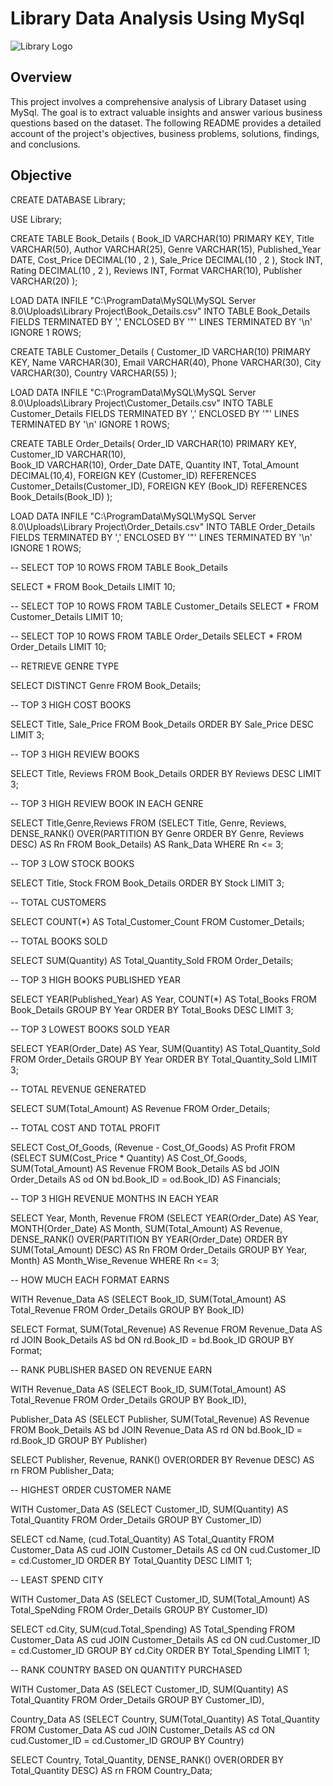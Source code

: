 # Library Data Analysis Using MySql

![Library Logo](https://github.com/Santosh96736/Library_Sql_Project/blob/main/Library_logo.jpg)

## Overview

This project involves a comprehensive analysis of Library Dataset using MySql. The goal is to extract valuable insights and answer various
business questions based on the dataset. The following README provides a detailed account of the project's objectives, business problems,
solutions, findings, and conclusions.

## Objective



CREATE DATABASE Library;

USE Library;

CREATE TABLE Book_Details (
    Book_ID VARCHAR(10) PRIMARY KEY,
    Title VARCHAR(50),
    Author VARCHAR(25),
    Genre VARCHAR(15),
    Published_Year DATE,
    Cost_Price DECIMAL(10 , 2 ),
    Sale_Price DECIMAL(10 , 2 ),
    Stock INT,
    Rating DECIMAL(10 , 2 ),
    Reviews INT,
    Format VARCHAR(10),
    Publisher VARCHAR(20)
);


LOAD DATA INFILE "C:\\ProgramData\\MySQL\\MySQL Server 8.0\\Uploads\\Library Project\\Book_Details.csv"
INTO TABLE Book_Details
FIELDS TERMINATED BY ','
ENCLOSED BY '"'
LINES TERMINATED BY '\n'
IGNORE 1 ROWS;


CREATE TABLE Customer_Details (
    Customer_ID VARCHAR(10) PRIMARY KEY,
    Name VARCHAR(30),
    Email VARCHAR(40),
    Phone VARCHAR(30),
    City VARCHAR(30),
    Country VARCHAR(55)
);


LOAD DATA INFILE "C:\\ProgramData\\MySQL\\MySQL Server 8.0\\Uploads\\Library Project\\Customer_Details.csv"
INTO TABLE Customer_Details
FIELDS TERMINATED BY ','
ENCLOSED BY '"'
LINES TERMINATED BY '\n'
IGNORE 1 ROWS;

CREATE TABLE Order_Details(
Order_ID VARCHAR(10) PRIMARY KEY,
Customer_ID VARCHAR(10),	
Book_ID	VARCHAR(10),
Order_Date DATE,
Quantity INT,
Total_Amount DECIMAL(10,4),
FOREIGN KEY (Customer_ID) REFERENCES Customer_Details(Customer_ID),
FOREIGN KEY (Book_ID) REFERENCES Book_Details(Book_ID)
);


LOAD DATA INFILE "C:\\ProgramData\\MySQL\\MySQL Server 8.0\\Uploads\\Library Project\\Order_Details.csv"
INTO TABLE Order_Details
FIELDS TERMINATED BY ','
ENCLOSED BY '"'
LINES TERMINATED BY '\n'
IGNORE 1 ROWS;



-- SELECT TOP 10 ROWS FROM TABLE Book_Details 

SELECT 
    *
FROM
    Book_Details
LIMIT 10; 

-- SELECT TOP 10 ROWS FROM TABLE Customer_Details
SELECT 
    *
FROM
    Customer_Details
LIMIT 10;

-- SELECT TOP 10 ROWS FROM TABLE Order_Details 
SELECT 
    *
FROM
    Order_Details
LIMIT 10;

-- RETRIEVE GENRE TYPE

SELECT DISTINCT
    Genre
FROM
    Book_Details; 

-- TOP 3 HIGH COST BOOKS

SELECT 
    Title, Sale_Price
FROM
    Book_Details
ORDER BY Sale_Price DESC
LIMIT 3; 

-- TOP 3 HIGH REVIEW BOOKS

SELECT 
    Title, Reviews
FROM
    Book_Details
ORDER BY Reviews DESC
LIMIT 3; 

-- TOP 3 HIGH REVIEW BOOK IN EACH GENRE

SELECT Title,Genre,Reviews
FROM (SELECT Title, Genre, Reviews,
	 DENSE_RANK() OVER(PARTITION BY Genre ORDER BY Genre, Reviews DESC) AS Rn
FROM Book_Details) AS Rank_Data
WHERE Rn <= 3;

-- TOP 3 LOW STOCK BOOKS

SELECT 
    Title, Stock
FROM
    Book_Details
ORDER BY Stock
LIMIT 3; 

-- TOTAL CUSTOMERS

SELECT 
    COUNT(*) AS Total_Customer_Count
FROM
    Customer_Details; 
    
-- TOTAL BOOKS SOLD

SELECT 
    SUM(Quantity) AS Total_Quantity_Sold
FROM
    Order_Details;
    
-- TOP 3 HIGH BOOKS PUBLISHED YEAR

SELECT 
    YEAR(Published_Year) AS Year, COUNT(*) AS Total_Books
FROM
    Book_Details
GROUP BY Year
ORDER BY Total_Books DESC
LIMIT 3;

-- TOP 3 LOWEST BOOKS SOLD YEAR

SELECT 
    YEAR(Order_Date) AS Year,
    SUM(Quantity) AS Total_Quantity_Sold
FROM
    Order_Details
GROUP BY Year
ORDER BY Total_Quantity_Sold
LIMIT 3; 

-- TOTAL REVENUE GENERATED 

SELECT 
    SUM(Total_Amount) AS Revenue
FROM
    Order_Details; 

-- TOTAL COST AND TOTAL PROFIT

SELECT 
    Cost_Of_Goods, (Revenue - Cost_Of_Goods) AS Profit
FROM
    (SELECT 
        SUM(Cost_Price * Quantity) AS Cost_Of_Goods,
            SUM(Total_Amount) AS Revenue
    FROM
        Book_Details AS bd
    JOIN Order_Details AS od ON bd.Book_ID = od.Book_ID) AS Financials;

-- TOP 3 HIGH REVENUE MONTHS IN EACH YEAR

SELECT Year, Month, Revenue
FROM (SELECT YEAR(Order_Date) AS Year, MONTH(Order_Date) AS Month, SUM(Total_Amount) AS Revenue,
     DENSE_RANK() OVER(PARTITION BY YEAR(Order_Date) ORDER BY SUM(Total_Amount) DESC) AS Rn
FROM Order_Details
GROUP BY Year, Month) AS Month_Wise_Revenue
WHERE Rn <= 3;

-- HOW MUCH EACH FORMAT EARNS

WITH Revenue_Data AS (SELECT 
    Book_ID, SUM(Total_Amount) AS Total_Revenue
FROM
    Order_Details
GROUP BY Book_ID) 

SELECT 
    Format, SUM(Total_Revenue) AS Revenue
FROM
    Revenue_Data AS rd
        JOIN
    Book_Details AS bd ON rd.Book_ID = bd.Book_ID
GROUP BY Format;
 
-- RANK PUBLISHER BASED ON REVENUE EARN

 WITH Revenue_Data AS (SELECT 
    Book_ID, SUM(Total_Amount) AS Total_Revenue
FROM
    Order_Details
GROUP BY Book_ID),

Publisher_Data AS (SELECT 
    Publisher, SUM(Total_Revenue) AS Revenue
FROM
    Book_Details AS bd
        JOIN
    Revenue_Data AS rd ON bd.Book_ID = rd.Book_ID
GROUP BY Publisher)

SELECT Publisher, Revenue,
	   RANK() OVER(ORDER BY Revenue DESC) AS rn
FROM Publisher_Data;

-- HIGHEST ORDER CUSTOMER NAME

WITH Customer_Data AS (SELECT 
    Customer_ID, SUM(Quantity) AS Total_Quantity
FROM
    Order_Details
GROUP BY Customer_ID)

SELECT 
    cd.Name, (cud.Total_Quantity) AS Total_Quantity
FROM
    Customer_Data AS cud
        JOIN
    Customer_Details AS cd ON cud.Customer_ID = cd.Customer_ID
ORDER BY Total_Quantity DESC
LIMIT 1;

-- LEAST SPEND CITY

WITH Customer_Data AS (SELECT 
    Customer_ID, SUM(Total_Amount) AS Total_SpeNding
FROM
    Order_Details
GROUP BY Customer_ID)

SELECT 
    cd.City, SUM(cud.Total_Spending) AS Total_Spending
FROM
    Customer_Data AS cud
        JOIN
    Customer_Details AS cd ON cud.Customer_ID = cd.Customer_ID
GROUP BY cd.City
ORDER BY Total_Spending
LIMIT 1;

-- RANK COUNTRY BASED ON QUANTITY PURCHASED

WITH Customer_Data AS (SELECT 
    Customer_ID, SUM(Quantity) AS Total_Quantity
FROM
    Order_Details
GROUP BY Customer_ID),

 Country_Data AS (SELECT 
    Country, SUM(Total_Quantity) AS Total_Quantity
FROM
    Customer_Data AS cud
        JOIN
    Customer_Details AS cd ON cud.Customer_ID = cd.Customer_ID
GROUP BY Country) 

SELECT Country, Total_Quantity,
      DENSE_RANK() OVER(ORDER BY Total_Quantity DESC) AS rn
FROM Country_Data;
